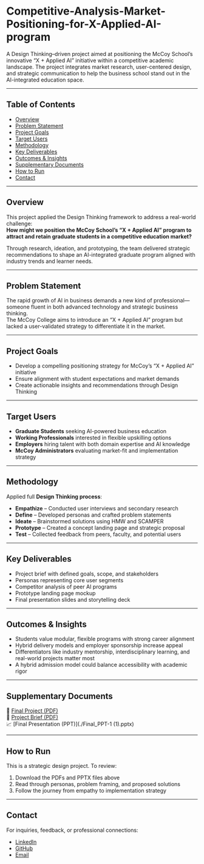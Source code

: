 # Competitive-Analysis-Market-Positioning-for-X-Applied-AI-program

A Design Thinking–driven project aimed at positioning the McCoy School’s innovative “X + Applied AI” initiative within a competitive academic landscape. The project integrates market research, user-centered design, and strategic communication to help the business school stand out in the AI-integrated education space.

---

## Table of Contents

- [Overview](#overview)  
- [Problem Statement](#problem-statement)  
- [Project Goals](#project-goals)  
- [Target Users](#target-users)  
- [Methodology](#methodology)  
- [Key Deliverables](#key-deliverables)  
- [Outcomes & Insights](#outcomes--insights)  
- [Supplementary Documents](#supplementary-documents)  
- [How to Run](#how-to-run)  
- [Contact](#contact)

---

## Overview

This project applied the Design Thinking framework to address a real-world challenge:  
**How might we position the McCoy School’s “X + Applied AI” program to attract and retain graduate students in a competitive education market?**

Through research, ideation, and prototyping, the team delivered strategic recommendations to shape an AI-integrated graduate program aligned with industry trends and learner needs.

---

## Problem Statement

The rapid growth of AI in business demands a new kind of professional—someone fluent in both advanced technology and strategic business thinking.  
The McCoy College aims to introduce an “X + Applied AI” program but lacked a user-validated strategy to differentiate it in the market.

---

## Project Goals

- Develop a compelling positioning strategy for McCoy’s “X + Applied AI” initiative  
- Ensure alignment with student expectations and market demands  
- Create actionable insights and recommendations through Design Thinking

---

## Target Users

- **Graduate Students** seeking AI-powered business education  
- **Working Professionals** interested in flexible upskilling options  
- **Employers** hiring talent with both domain expertise and AI knowledge  
- **McCoy Administrators** evaluating market-fit and implementation strategy

---

## Methodology

Applied full **Design Thinking process**:

- **Empathize** – Conducted user interviews and secondary research  
- **Define** – Developed personas and crafted problem statements  
- **Ideate** – Brainstormed solutions using HMW and SCAMPER  
- **Prototype** – Created a concept landing page and strategic proposal  
- **Test** – Collected feedback from peers, faculty, and potential users

---

## Key Deliverables

- Project brief with defined goals, scope, and stakeholders  
- Personas representing core user segments  
- Competitor analysis of peer AI programs  
- Prototype landing page mockup  
- Final presentation slides and storytelling deck

---

## Outcomes & Insights

- Students value modular, flexible programs with strong career alignment  
- Hybrid delivery models and employer sponsorship increase appeal  
- Differentiators like industry mentorship, interdisciplinary learning, and real-world projects matter most  
- A hybrid admission model could balance accessibility with academic rigor

---

## Supplementary Documents

📄 [Final Project (PDF)](https://github.com/KiruthikaRamadoss/Competitive-Analysis-Market-Positioning-for-X-Applied-AI-program/blob/main/docs/Final_Project.pdf)  
📄 [Project Brief (PDF)](./Group_5_project_brief_Assignment-4.pdf)  
📈 [Final Presentation (PPT)](./Final_PPT-1 (1).pptx)

---

## How to Run

This is a strategic design project. To review:

1. Download the PDFs and PPTX files above  
2. Read through personas, problem framing, and proposed solutions  
3. Follow the journey from empathy to implementation strategy

---

## Contact

For inquiries, feedback, or professional connections:

- [LinkedIn](https://www.linkedin.com/in/kiruthikaramadoss/)
- [GitHub](https://github.com/KiruthikaRamadoss)  
- [Email](mailto:k_r549@txstate.edu)
